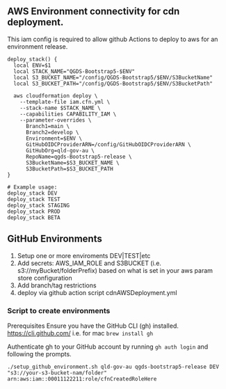 ## AWS Environment connectivity for cdn deployment.

This iam config is required to allow github Actions to deploy to
aws for an environment release.


```shell
deploy_stack() {
  local ENV=$1
  local STACK_NAME="QGDS-Bootstrap5-$ENV"
  local S3_BUCKET_NAME="/config/QGDS-Bootstrap5/$ENV/S3BucketName"
  local S3_BUCKET_PATH="/config/QGDS-Bootstrap5/$ENV/S3BucketPath"

  aws cloudformation deploy \
    --template-file iam.cfn.yml \
    --stack-name $STACK_NAME \
    --capabilities CAPABILITY_IAM \
    --parameter-overrides \
      Branch1=main \
      Branch2=develop \
      Environment=$ENV \
      GitHubOIDCProviderARN=/config/GitHubOIDCProviderARN \
      GitHubOrg=qld-gov-au \
      RepoName=qgds-Bootstrap5-release \
      S3BucketName=$S3_BUCKET_NAME \
      S3BucketPath=$S3_BUCKET_PATH
}

# Example usage:
deploy_stack DEV
deploy_stack TEST
deploy_stack STAGING
deploy_stack PROD
deploy_stack BETA
```


## GitHub Environments
 1. Setup one or more enviroments DEV|TEST|etc
 2. Add secrets: AWS_IAM_ROLE and S3BUCKET (i.e. s3://myBucket/folderPrefix) based on what is set in your aws param store configuration
 3. Add branch/tag restrictions
 4. deploy via github action script cdnAWSDeployment.yml

### Script to create environments

Prerequisites
Ensure you have the GitHub CLI (gh) installed.
https://cli.github.com/
i.e. for mac  ``brew install gh``

Authenticate gh to your GitHub account by running 
``gh auth login`` and following the prompts.

```shell
./setup_github_environment.sh qld-gov-au qgds-bootstrap5-release DEV "s3://your-s3-bucket-nam/folder" arn:aws:iam::00011122211:role/cfnCreatedRoleHere

```